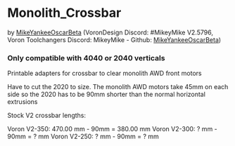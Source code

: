 # Monolith_Crossbar
by [MikeYankeeOscarBeta](https://github.com/MikeYankeeOscarBeta/) (VoronDesign Discord: #MikeyMike V2.5796, Voron Toolchangers Discord: MikeyMike - Github: [MikeYankeeOscarBeta](https://github.com/MikeYankeeOscarBeta/StealthChanger))

### Only compatible with 4040 or 2040 verticals

Printable adapters for crossbar to clear monolith AWD front motors

Have to cut the 2020 to size.
The monolith AWD motors take 45mm on each side so the 2020 has to be 90mm shorter than the normal horizontal extrusions

Stock V2 crossbar lengths: 

Voron V2-350: 470.00 mm - 90mm = 380.00 mm
Voron V2-300: ? mm - 90mm = ? mm
Voron V2-250: ? mm - 90mm = ? mm
